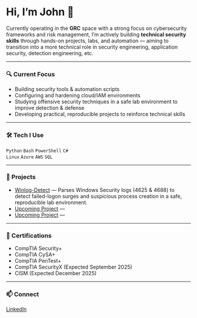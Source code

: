 # Hi, I’m John 👋

Currently operating in the **GRC** space with a strong focus on cybersecurity frameworks and risk management, I’m actively building **technical security skills** through hands-on projects, labs, and automation — aiming to transition into a more technical role in security engineering, application security, detection engineering, etc.

---

### 🔍 Current Focus
- Building security tools & automation scripts
- Configuring and hardening cloud/IAM environments
- Studying offensive security techniques in a safe lab environment to improve detection & defense
- Developing practical, reproducible projects to reinforce technical skills

---

### 🛠 Tech I Use
`Python` `Bash` `PowerShell` `C#`  
`Linux` `Azure` `AWS` `SQL`

---

### 📂 Projects
- [Winlog-Detect](https://github.com/Josperdo/winlog-detect) — Parses Windows Security logs (4625 & 4688) to detect failed-logon surges and suspicious process creation in a safe, reproducible lab environment.
- [Upcoming Project](#) — 
- [Upcoming Project](#) — 


---

### 📜 Certifications
- CompTIA Security+
- CompTIA CySA+
- CompTIA PenTest+
- CompTIA SecurityX (Expected September 2025)
- CISM (Expected December 2025)

---

### 📫 Connect
[LinkedIn](https://www.linkedin.com/in/johnrobsperry/)

